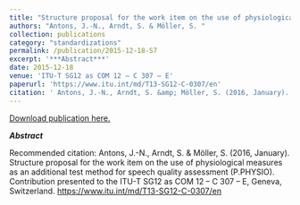```yaml
---
title: "Structure proposal for the work item on the use of physiological measures as an additional test method for speech quality assessment (P.PHYSIO)"
authors: "Antons, J.-N., Arndt, S. & Möller, S. "
collection: publications
category: "standardizations"
permalink: /publication/2015-12-18-S7
excerpt: '***Abstract***'
date: 2015-12-18
venue: 'ITU-T SG12 as COM 12 – C 307 – E'
paperurl: 'https://www.itu.int/md/T13-SG12-C-0307/en'
citation: ' Antons, J.-N., Arndt, S. &amp; Möller, S. (2016, January). Structure proposal for the work item on the use of physiological measures as an additional test method for speech quality assessment (P.PHYSIO). Contribution presented to the ITU-T SG12 as COM 12 – C 307 – E, Geneva, Switzerland. https://www.itu.int/md/T13-SG12-C-0307/en'
---
```


<a href='https://www.itu.int/md/T13-SG12-C-0307/en'>Download publication here.</a>

***Abstract***

Recommended citation:  Antons, J.-N., Arndt, S. & Möller, S. (2016, January). Structure proposal for the work item on the use of physiological measures as an additional test method for speech quality assessment (P.PHYSIO). Contribution presented to the ITU-T SG12 as COM 12 – C 307 – E, Geneva, Switzerland. https://www.itu.int/md/T13-SG12-C-0307/en